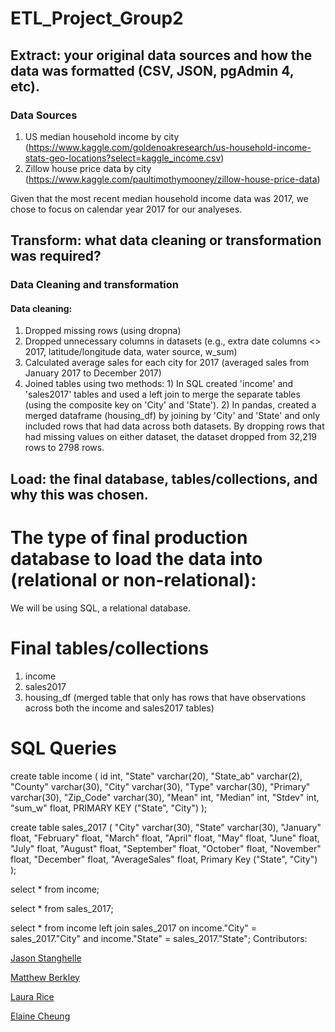 # ETL_Project_Group2

## **E**xtract: your original data sources and how the data was formatted (CSV, JSON, pgAdmin 4, etc).

### Data Sources 

1) US median household income by city (https://www.kaggle.com/goldenoakresearch/us-household-income-stats-geo-locations?select=kaggle_income.csv)
2) Zillow house price data by city (https://www.kaggle.com/paultimothymooney/zillow-house-price-data)


Given that the most recent median household income data was 2017, we chose to focus on calendar year 2017 for our analyeses.

## **T**ransform: what data cleaning or transformation was required?

### Data Cleaning and transformation

#### Data cleaning: 
1) Dropped missing rows (using dropna)
2) Dropped unnecessary columns in datasets (e.g., extra date columns <> 2017, latitude/longitude data, water source, w_sum) 
3) Calculated average sales for each city for 2017 (averaged sales from January 2017 to December 2017) 
4) Joined tables using two methods: 1) In SQL created 'income' and 'sales2017' tables and used a left join to merge the separate tables (using the composite key on 'City' and 'State'). 2) In pandas, created a merged dataframe (housing_df) by joining by 'City' and 'State' and only included rows that had data across both datasets. By dropping rows that had missing values on either dataset, the dataset dropped from 32,219 rows to 2798 rows.


## **L**oad: the final database, tables/collections, and why this was chosen.

# The type of final production database to load the data into (relational or non-relational):

We will be using SQL, a relational database.

# Final tables/collections
1) income 
2) sales2017 
3) housing_df (merged table that only has rows that have observations across both the income and sales2017 tables)


# SQL Queries

create table income (
    id int,
    "State" varchar(20),
	"State_ab" varchar(2),
	"County" varchar(30),
	"City" varchar(30),
	"Type" varchar(30),
	"Primary" varchar(30),
	"Zip_Code" varchar(30),
	"Mean" int,
	"Median" int,
	"Stdev" int,
	"sum_w" float,
	PRIMARY KEY ("State", "City")
	);
    
create table sales_2017 (
	"City" varchar(30),
	"State" varchar(30),
	"January" float,
	"February" float,
	"March" float,
	"April" float,
	"May" float,
	"June" float,
	"July" float,
	"August" float,
	"September" float,
	"October" float,
	"November" float,
	"December" float,
	"AverageSales" float,
	Primary Key ("State", "City")
);

select * from income; 

select * from sales_2017;

select * 
from income 
left join sales_2017 on income."City" = sales_2017."City" and income."State" = sales_2017."State";
​
Contributors:

[Jason Stanghelle](https://github.com/PhysicsGlitch)

[Matthew Berkley](https://github.com/mberkley25)

[Laura Rice](https://github.com/LRiceBall)

[Elaine Cheung](https://github.com/ElaineCheung)

